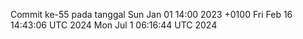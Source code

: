 Commit ke-55 pada tanggal Sun Jan 01 14:00 2023 +0100
Fri Feb 16 14:43:06 UTC 2024
Mon Jul  1 06:16:44 UTC 2024
